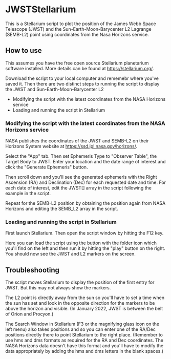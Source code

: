 # JWSTStellarium
This is a Stellarium script to plot the position of the James Webb Space Telescope (JWST) and the Sun-Earth-Moon-Barycenter L2 Lagrange (SEMB-L2) point using coordinates from the Nasa Horizons service.

## How to use

This assumes you have the free open source Stellarium planetarium software installed. More details can be found at https://stellarium.org/.

Download the script to your local computer and rememebr where you've saved it. Then there are two distinct steps to running the script to display the JWST and Sun-Earth-Moon-Barycenter L2
* Modifying the script with the latest coordinates from the NASA Horizons service
* Loading and running the script in Stellarium

### Modifying the script with the latest coordinates from the NASA Horizons service
NASA publishes the coordinates of the JWST and SEMB-L2 on their Horizons System website at https://ssd.jpl.nasa.gov/horizons/. 

Select the "App" tab. Then set Ephemeris Type to "Observer Table", the Target Body to JWST. Enter your location and the date range of interest and click the "Generate Ephemeris" button. 

Then scroll down and you'll see the generated ephemeris with the Right Ascension (RA) and Declination (Dec) for each requested date and time. For each date of interest, edit the JWST[] array in the script following the example in the script.

Repeat for the SEMB-L2 position by obtaining the position again from NASA Horizons and editing the SEMB_L2 array in the script.

### Loading and running the script in Stellarium
First launch Stellarium. Then open the script window by hitting the F12 key. 

Here you can load the script using the button with the folder icon which you'll find on the left and then run it by hitting the "play" button on the right. You should now see the JWST and L2 markers on the screen. 

## Troubleshooting
The script moves Stellarium to display the position of the first entry for JWST. But this may not always show the markers. 

The L2 point is directly away from the sun so you'll have to set a time when the sun has set and look in the opposite direction for the markers to be above the horizon and visible. (In January 2022, JWST is between the belt of Orion and Procyon.)

The Search Window in Stellarium (F3 or the magnifying glass icon on the left menu) also takes positions and so you can enter one of the RA/Dec positions directly there to point Stellarium to the right place. (Remember to use hms and dms formats as required for the RA and Dec coordinates. The NASA Horizons data doesn't have this format and you'll have to modify the data appropriately by adding the hms and dms letters in the blank spaces.)

